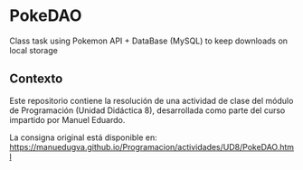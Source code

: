 # PokeDAO
Class task using Pokemon API + DataBase (MySQL) to keep downloads on local storage

## Contexto

Este repositorio contiene la resolución de una actividad de clase del módulo de Programación (Unidad Didáctica 8), desarrollada como parte del curso impartido por Manuel Eduardo.

La consigna original está disponible en:  
https://manuedugva.github.io/Programacion/actividades/UD8/PokeDAO.html
